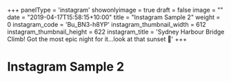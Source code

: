 +++
panelType                   = 'instagram'
showonlyimage = true
draft = false
image = ""
date = "2019-04-17T15:58:15+10:00"
title = "Instagram Sample 2"
weight = 0
instagram_code              = 'Bu_BN3-h8YP'
instagram_thumbnail_width   = 612
instagram_thumbnail_height  = 622
instagram_title             = 'Sydney Harbour Bridge Climb! Got the most epic night for it...look at that sunset 🌅'
+++

# Instagram Sample 2


